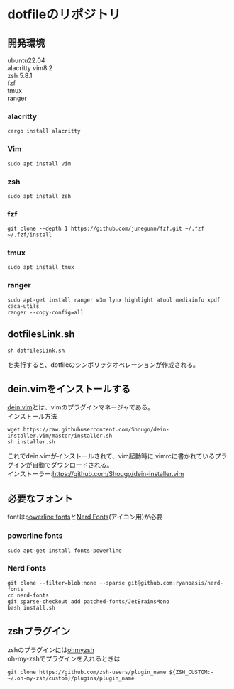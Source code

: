 # dotfileのリポジトリ  

## 開発環境
ubuntu22.04  
alacritty
vim8.2  
zsh 5.8.1  
fzf  
tmux  
ranger

### alacritty
```
cargo install alacritty
```
### Vim
```
sudo apt install vim
```

### zsh
```
sudo apt install zsh
```

### fzf
```
git clone --depth 1 https://github.com/junegunn/fzf.git ~/.fzf
~/.fzf/install
```

### tmux
```
sudo apt install tmux
```

### ranger
```
sudo apt-get install ranger w3m lynx highlight atool mediainfo xpdf caca-utils
ranger --copy-config=all
```

## dotfilesLink.sh
```
sh dotfilesLink.sh
```
を実行すると、dotfileのシンボリックオペレーションが作成される。

## dein.vimをインストールする
[dein.vim](https://github.com/Shougo/dein.vim)とは、vimのプラグインマネージャである。  
インストール方法  
```
wget https://raw.githubusercontent.com/Shougo/dein-installer.vim/master/installer.sh
sh installer.sh
```
これでdein.vimがインストールされて、vim起動時に.vimrcに書かれているプラグインが自動でダウンロードされる。  
インストーラー:https://github.com/Shougo/dein-installer.vim  

## 必要なフォント
fontは[powerline fonts](https://github.com/powerline/fonts)と[Nerd Fonts](https://github.com/ryanoasis/nerd-fonts)(アイコン用)が必要  
### powerline fonts
```
sudo apt-get install fonts-powerline
```
### Nerd Fonts
```
git clone --filter=blob:none --sparse git@github.com:ryanoasis/nerd-fonts
cd nerd-fonts
git sparse-checkout add patched-fonts/JetBrainsMono
bash install.sh
```
## zshプラグイン
zshのプラグインには[ohmyzsh](https://github.com/ohmyzsh/ohmyzsh)  
oh-my-zshでプラグインを入れるときは  
```
git clone https://github.com/zsh-users/plugin_name ${ZSH_CUSTOM:-~/.oh-my-zsh/custom}/plugins/plugin_name
```
